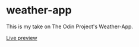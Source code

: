 # weather-app

This is my take on The Odin Project's Weather-App.

[Live preview](https://www.ondrasvec.github.io/weather-app)
